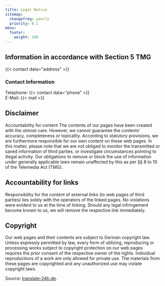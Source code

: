 ```yaml
---
title: Legal Notice
sitemap:
  changefreq: yearly
  priority: 0.1
menu:
  footer:
    weight: 100
---
```


## Information in accordance with Section 5 TMG 

{{< contact data="address" >}}

### Contact Information
Telephone: {{< contact data="phone" >}}<br>
E-Mail: {{< mail >}}

## Disclaimer
Accountability for content
The contents of our pages have been created with the utmost care. However, we cannot guarantee the contents’ accuracy, completeness or topicality. According to statutory provisions, we are furthermore responsible for our own content on these web pages. In this matter, please note that we are not obliged to monitor the transmitted or saved information of third parties, or investigate circumstances pointing to illegal activity. Our obligations to remove or block the use of information under generally applicable laws remain unaffected by this as per §§ 8 to 10 of the Telemedia Act (TMG). 

## Accountability for links
Responsibility for the content of external links (to web pages of third parties) lies solely with the operators of the linked pages. No violations were evident to us at the time of linking. Should any legal infringement become known to us, we will remove the respective link immediately.

## Copyright
Our web pages and their contents are subject to German copyright law. Unless expressly permitted by law, every form of utilizing, reproducing or processing works subject to copyright protection on our web pages requires the prior consent of the respective owner of the rights. Individual reproductions of a work are only allowed for private use. The materials from these pages are copyrighted and any unauthorized use may violate copyright laws. 

<p class="small">
  Source: <a href="http://www.translate-24h.de/" target="_blank" rel="noopener">translate-24h.de</a>.
</p>